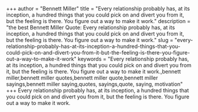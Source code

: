 +++
author = "Bennett Miller"
title = "Every relationship probably has, at its inception, a hundred things that you could pick on and divert you from it, but the feeling is there. You figure out a way to make it work."
description = "the best Bennett Miller Quote: Every relationship probably has, at its inception, a hundred things that you could pick on and divert you from it, but the feeling is there. You figure out a way to make it work."
slug = "every-relationship-probably-has-at-its-inception-a-hundred-things-that-you-could-pick-on-and-divert-you-from-it-but-the-feeling-is-there-you-figure-out-a-way-to-make-it-work"
keywords = "Every relationship probably has, at its inception, a hundred things that you could pick on and divert you from it, but the feeling is there. You figure out a way to make it work.,bennett miller,bennett miller quotes,bennett miller quote,bennett miller sayings,bennett miller saying,quotes, sayings,quote, saying, motivation"
+++
Every relationship probably has, at its inception, a hundred things that you could pick on and divert you from it, but the feeling is there. You figure out a way to make it work.
